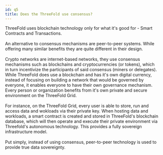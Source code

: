 ```yaml
---
id: q5
title: Does the ThreeFold use consensus?
---
```


ThreeFold uses blockchain technology only for what it's good for - Smart Contracts and Transactions. 
<br/>
<br/>
An alternative to consensus mechanisms are peer-to-peer systems. While offering many similar benefits they are quite different in their design.
<br/>
<br/>
Crypto networks are internet-based networks, they use consensus mechanisms such as blockchains and cryptocurrencies (or tokens), which in turn incentivize the participants of said consensus (miners or delegates). While ThreeFold does use a blockchain and has it's own digital currency, instead of focusing on building a network that would be governed by everyone, it enables everyone to have their own governance mechanism. Every person or organization benefits from it's own private and secure environment on the ThreeFold Grid.
<br/>
<br/>
For instance, on the ThreeFold Grid, every user is able to store, run and access data and wokloads via their private key. When hosting data and workloads, a smart contract is created and stored in ThreeFold's blockchain database, which will then operate and execute their private environment via Threefold's autonomous technology. This provides a fully sovereign infrastructure model.
<br/>
<br/>
Put simply, instead of using consensus, peer-to-peer technology is used to provide true data sovereignty.

